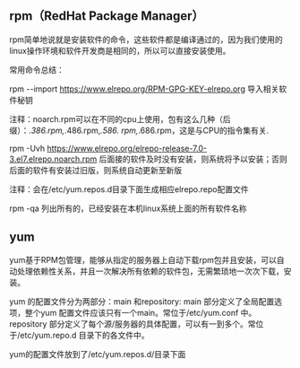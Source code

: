 ## rpm（RedHat Package Manager）

rpm简单地说就是安装软件的命令，这些软件都是编译通过的，因为我们使用的linux操作环境和软件开发商是相同的，所以可以直接安装使用。

常用命令总结：

rpm --import https://www.elrepo.org/RPM-GPG-KEY-elrepo.org 导入相关软件秘钥

注释：noarch.rpm可以在不同的cpu上使用，包有这么几种（后缀）：*.386.rpm,*.486.rpm,*.586. rpm,*.686.rpm，这是与CPU的指令集有关.

rpm -Uvh https://www.elrepo.org/elrepo-release-7.0-3.el7.elrepo.noarch.rpm 后面接的软件及时没有安装，则系统将予以安装；否则后面的软件有安装过旧版，则系统自动更新至新版

注释：会在/etc/yum.repos.d目录下面生成相应elrepo.repo配置文件

rpm -qa 列出所有的，已经安装在本机linux系统上面的所有软件名称

## yum

yum基于RPM包管理，能够从指定的服务器上自动下载rpm包并且安装，可以自动处理依赖性关系，并且一次解决所有依赖的软件包，无需繁琐地一次次下载，安装。

yum 的配置文件分为两部分：main 和repository:
main 部分定义了全局配置选项，整个yum 配置文件应该只有一个main。常位于/etc/yum.conf 中。
repository 部分定义了每个源/服务器的具体配置，可以有一到多个。常位于/etc/yum.repo.d 目录下的各文件中。

yum的配置文件放到了/etc/yum.repos.d/目录下面
